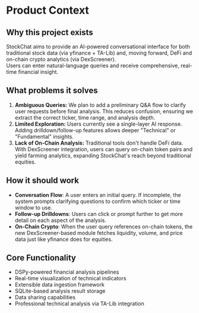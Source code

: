 # Product Context

## Why this project exists
StockChat aims to provide an AI-powered conversational interface for both traditional stock data (via yfinance + TA-Lib) and, moving forward, DeFi and on-chain crypto analytics (via DexScreener).  
Users can enter natural-language queries and receive comprehensive, real-time financial insight.

## What problems it solves
1. **Ambiguous Queries:** We plan to add a preliminary Q&A flow to clarify user requests before final analysis. This reduces confusion, ensuring we extract the correct ticker, time range, and analysis depth.  
2. **Limited Exploration:** Users currently see a single-layer AI response. Adding drilldown/follow-up features allows deeper "Technical" or "Fundamental" insights.  
3. **Lack of On-Chain Analysis:** Traditional tools don't handle DeFi data. With DexScreener integration, users can query on-chain token pairs and yield farming analytics, expanding StockChat's reach beyond traditional equities.

## How it should work
- **Conversation Flow**: A user enters an initial query. If incomplete, the system prompts clarifying questions to confirm which ticker or time window to use.  
- **Follow-up Drilldowns**: Users can click or prompt further to get more detail on each aspect of the analysis.  
- **On-Chain Crypto**: When the user query references on-chain tokens, the new DexScreener-based module fetches liquidity, volume, and price data just like yfinance does for equities.

## Core Functionality
- DSPy-powered financial analysis pipelines
- Real-time visualization of technical indicators
- Extensible data ingestion framework
- SQLite-based analysis result storage
- Data sharing capabilities
- Professional technical analysis via TA-Lib integration 